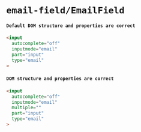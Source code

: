 # `email-field/EmailField`

#### `Default DOM structure and properties are correct`

```html
<input
  autocomplete="off"
  inputmode="email"
  part="input"
  type="email"
>

```

#### `DOM structure and properties are correct`

```html
<input
  autocomplete="off"
  inputmode="email"
  multiple=""
  part="input"
  type="email"
>

```

